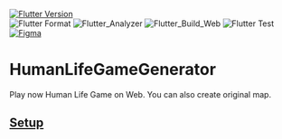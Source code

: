 [![Flutter Version](https://img.shields.io/badge/Flutter-beta-64B5F6.svg)](https://github.com/flutter/flutter/wiki/Flutter-build-release-channels)    
![Flutter Format](https://github.com/sensuikan1973/HumanLifeGameGenerator/workflows/Flutter_Format/badge.svg)
![Flutter_Analyzer](https://github.com/sensuikan1973/HumanLifeGameGenerator/workflows/Flutter_Analyzer/badge.svg)
![Flutter_Build_Web](https://github.com/sensuikan1973/HumanLifeGameGenerator/workflows/Flutter_Build_Web/badge.svg)
![Flutter Test](https://github.com/sensuikan1973/HumanLifeGameGenerator/workflows/Flutter_Test/badge.svg)  
[![Figma](https://img.shields.io/badge/Figma-a260bf.svg)](https://www.figma.com/file/nXa9iPmXYOHOA77GvjBLdj/HumanLifeGameGenarator)

# HumanLifeGameGenerator
Play now Human Life Game on Web. You can also create original map.

## [Setup](https://flutter.dev/web)
